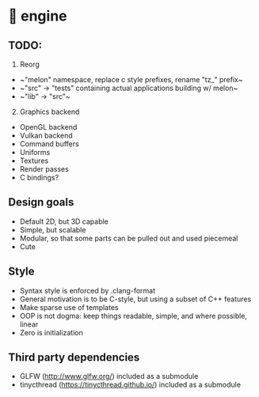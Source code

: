 # 🍉 engine

## TODO:
1. Reorg
  * ~"melon" namespace, replace c style prefixes, rename "tz_" prefix~
  * ~"src" -> "tests" containing actual applications building w/ melon~
  * ~"lib" -> "src"~
2. Graphics backend
  * OpenGL backend
  * Vulkan backend
  * Command buffers
  * Uniforms
  * Textures
  * Render passes
  * C bindings?

## Design goals
  * Default 2D, but 3D capable
  * Simple, but scalable
  * Modular, so that some parts can be pulled out and used piecemeal
  * Cute

## Style
  * Syntax style is enforced by .clang-format
  * General motivation is to be C-style, but using a subset of C++ features
  * Make sparse use of templates
  * OOP is not dogma: keep things readable, simple, and where possible, linear
  * Zero is initialization

## Third party dependencies
  * GLFW (http://www.glfw.org/) included as a submodule
  * tinycthread (https://tinycthread.github.io/) included as a submodule
